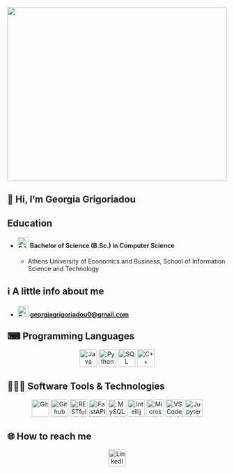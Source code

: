 <p align="center">
  <img width="100%" height="400rem" src="https://quotefancy.com/media/wallpaper/3840x2160/6360638-Albert-Einstein-Quote-You-never-fail-until-you-stop-trying.jpg">
</p>

## 👋 Hi, I’m Georgia Grigoriadou

## Education
- #### <img title="Education" alt="Education" style="width:25px;height:25px" src="https://cdn-icons-png.flaticon.com/128/6062/6062646.png"> Bachelor of Science (B.Sc.) in Computer Science
  - Athens University of Economics and Business, School of Information Science and Technology

## ℹ️ A little info about me
- #### <img title="Email" alt="Email" style="width:25px;height:25px;" src="https://cdn-icons-png.flaticon.com/128/732/732200.png"> [georgiagrigoriadou0@gmail.com](mailto:georgiagrigoriadou0@gmail.com)

## ⌨ Programming Languages
<div align='center'>
   <img title="Java" alt="Java" style="width:40px;height:40px" src="https://cdn-icons-png.flaticon.com/128/5968/5968282.png"> 
   <img title="Python" alt="Python" style="width:40px;height:40px" src="https://cdn-icons-png.flaticon.com/128/5968/5968350.png"> 
   <img title="SQL" alt="SQL" style="width:40px;height:40px" src="https://cdn-icons-png.flaticon.com/128/2772/2772128.png">
   <img title="C++" alt="C++" style="width:40px;height:40px;" src="https://cdn-icons-png.flaticon.com/128/6132/6132222.png"> 
</div>

## 👨🏻‍💻 Software Tools & Technologies
<div align='center'>
   <img title="Git" alt="Git" style="width:40px;height:40px;" src="https://cdn-icons-png.flaticon.com/128/8695/8695385.png">
   <img title="Github" alt="Github" style="width:40px;height:40px;" src="https://cdn-icons-png.flaticon.com/128/11104/11104255.png">
   <img title="RESTful API" alt="RESTful API" style="width:40px;height:40px;" src="https://toppng.com/uploads/preview/rest-api-icon-rest-api-icon-11553510526uqs2ynyga2.png">
   <img title="FastAPI" alt="FastAPI" style="width:40px;height:40px;" src="https://diagrams.mingrammer.com/img/resources/programming/framework/fastapi.png">
  <img title="MySQL" alt="MySQL" style="width:40px;height:40px;" src="https://w7.pngwing.com/pngs/384/848/png-transparent-mysql-php-database-javascript-ajax-carnifex-blue-text-logo-thumbnail.png">
   <img title="Intellij" alt="Intellij" style="width:40px;height:40px;" src="https://static-00.iconduck.com/assets.00/intellij-idea-icon-2048x2048-hsyna1mi.png">
   <img title="Microsoft Visual Studio" alt="Microsoft Visual Studio" style="width:40px; height:40px;" src="https://cdn-icons-png.flaticon.com/128/906/906324.png"> 
   <img title="VSCode" alt="VSCode" style="width:40px;height:40px;" src="https://cdn.icon-icons.com/icons2/2107/PNG/512/file_type_vscode_icon_130084.png">
   <img title="Jupyter" alt="Jupyter" style="width:40px;height:40px;" src="https://upload.wikimedia.org/wikipedia/commons/thumb/3/38/Jupyter_logo.svg/1767px-Jupyter_logo.svg.png">
</div>


## 🌐 How to reach me
<div align='center'>
    <a href='https://www.linkedin.com/in/georgia-grigoriadou/'><img title="LinkedIn" alt="LinkedIn" style="width:40px;height:40px;" src="https://cdn-icons-png.flaticon.com/128/2504/2504923.png"></a>
</div>


<!--
**GeorgiaGrigoriadou/GeorgiaGrigoriadou** is a ✨ _special_ ✨ repository because its `README.md` (this file) appears on your GitHub profile.

Here are some ideas to get you started:

- 🔭 I’m currently working on ...
- 🌱 I’m currently learning ...
- 👯 I’m looking to collaborate on ...
- 🤔 I’m looking for help with ...
- 💬 Ask me about ...
- 📫 How to reach me: ...
- 😄 Pronouns: ...
- ⚡ Fun fact: ...
-->

